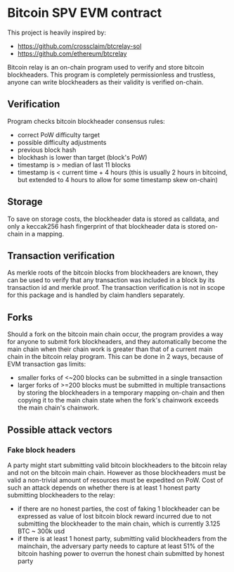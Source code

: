 # Bitcoin SPV EVM contract

This project is heavily inspired by:
- https://github.com/crossclaim/btcrelay-sol
- https://github.com/ethereum/btcrelay

Bitcoin relay is an on-chain program used to verify and store bitcoin blockheaders. This program is completely permissionless and trustless, anyone can write blockheaders as their validity is verified on-chain.

## Verification
Program checks bitcoin blockheader consensus rules:
- correct PoW difficulty target
- possible difficulty adjustments
- previous block hash
- blockhash is lower than target (block's PoW)
- timestamp is > median of last 11 blocks
- timestamp is < current time + 4 hours (this is usually 2 hours in bitcoind, but extended to 4 hours to allow for some timestamp skew on-chain)

## Storage
To save on storage costs, the blockheader data is stored as calldata, and only a keccak256 hash fingerprint of that blockheader data is stored on-chain in a mapping.

## Transaction verification
As merkle roots of the bitcoin blocks from blockheaders are known, they can be used to verify that any transaction was included in a block by its transaction id and merkle proof. The transaction verification is not in scope for this package and is handled by claim handlers separately.

## Forks
Should a fork on the bitcoin main chain occur, the program provides a way for anyone to submit fork blockheaders, and they automatically become the main chain when their chain work is greater than that of a current main chain in the bitcoin relay program.
This can be done in 2 ways, because of EVM transaction gas limits:
- smaller forks of <~200 blocks can be submitted in a single transaction
- larger forks of >=200 blocks must be submitted in multiple transactions by storing the blockheaders in a temporary mapping on-chain and then copying it to the main chain state when the fork's chainwork exceeds the main chain's chainwork.

## Possible attack vectors

### Fake block headers
A party might start submitting valid bitcoin blockheaders to the bitcoin relay and not on the bitcoin main chain. However as those blockheaders must be valid a non-trivial amount of resources must be expedited on PoW. Cost of such an attack depends on whether there is at least 1 honest party submitting blockheaders to the relay:
- if there are no honest parties, the cost of faking 1 blockheader can be expressed as value of lost bitcoin block reward incurred due to not submitting the blockheader to the main chain, which is currently 3.125 BTC ~ 300k usd
- if there is at least 1 honest party, submitting valid blockheaders from the mainchain, the adversary party needs to capture at least 51% of the bitcoin hashing power to overrun the honest chain submitted by honest party
